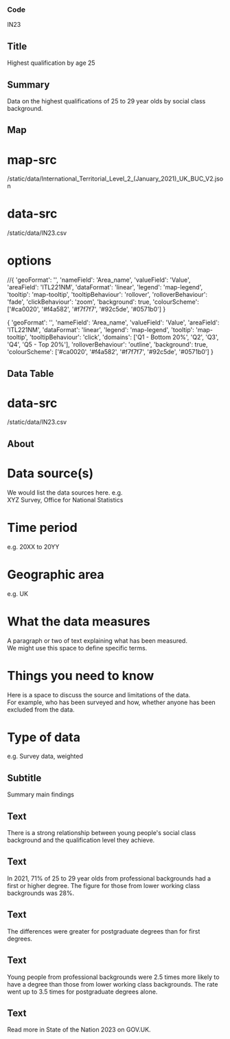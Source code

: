 ### Code
IN23

## Title
Highest qualification by age 25

## Summary
Data on the highest qualifications of 25 to 29 year olds by social class background.

## Map
# map-src
/static/data/International_Territorial_Level_2_(January_2021)_UK_BUC_V2.json

# data-src
/static/data/IN23.csv

# options
//{ 'geoFormat': '', 'nameField': 'Area_name', 'valueField': 'Value', 'areaField': 'ITL221NM', 'dataFormat': 'linear', 'legend': 'map-legend', 'tooltip': 'map-tooltip', 'tooltipBehaviour': 'rollover', 'rolloverBehaviour': 'fade', 'clickBehaviour': 'zoom', 'background': true, 'colourScheme': ['#ca0020', '#f4a582', '#f7f7f7', '#92c5de', '#0571b0'] }

{ 'geoFormat': '', 'nameField': 'Area_name', 'valueField': 'Value', 'areaField': 'ITL221NM', 'dataFormat': 'linear', 'legend': 'map-legend', 'tooltip': 'map-tooltip', 'tooltipBehaviour': 'click', 'domains': ['Q1 - Bottom 20%', 'Q2', 'Q3', 'Q4', 'Q5 - Top 20%'], 'rolloverBehaviour': 'outline', 'background': true, 'colourScheme': ['#ca0020', '#f4a582', '#f7f7f7', '#92c5de', '#0571b0'] }

## Data Table
# data-src
/static/data/IN23.csv

## About
# Data source(s)
We would list the data sources here. e.g.<br>
XYZ Survey, Office for National Statistics

# Time period
e.g. 20XX to 20YY

# Geographic area
e.g. UK

# What the data measures
A paragraph or two of text explaining what has been measured.<br>
We might use this space to define specific terms.

# Things you need to know
Here is a space to discuss the source and limitations of the data.<br>
For example, who has been surveyed and how, whether anyone has been excluded from the data.

# Type of data
e.g. Survey data, weighted

## Subtitle
Summary main findings

## Text
There is a strong relationship between young people's social class background and the qualification level they achieve.

## Text
In 2021, 71% of 25 to 29 year olds from professional backgrounds had a first or higher degree. The figure for those from lower working class backgrounds was 28%.

## Text
The differences were greater for postgraduate degrees than for first degrees.

## Text
Young people from professional backgrounds were 2.5 times more likely to have a degree than those from lower working class backgrounds. The rate went up to 3.5 times for postgraduate degrees alone.

## Text
Read more in State of the Nation 2023 on GOV.UK.
